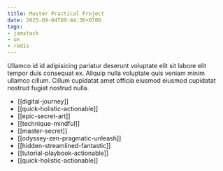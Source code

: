 ```yaml
---
title: Master Practical Project
date: 2025-09-04T09:44:36+0700
tags:
- jamstack
- ux
- redis
---
```


Ullamco id id adipisicing pariatur deserunt voluptate elit sit labore elit tempor duis consequat ex. Aliquip nulla voluptate quis veniam minim ullamco cillum. Cillum cupidatat amet officia eiusmod eiusmod cupidatat nostrud fugiat nostrud nulla.


- [[digital-journey]] 
- [[quick-holistic-actionable]] 
- [[epic-secret-art]] 
- [[technique-mindful]] 
- [[master-secret]] 
- [[odyssey-zen-pragmatic-unleash]] 
- [[hidden-streamlined-fantastic]] 
- [[tutorial-playbook-actionable]] 
- [[quick-holistic-actionable]]